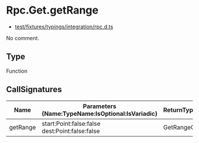 # Rpc.Get.getRange

* [test/fixtures/typings/integration/rpc.d.ts](/test/fixtures/typings/integration/rpc.d.ts#L13)

No comment.

## Type

Function

## CallSignatures

Name|Parameters (Name:TypeName:IsOptional:IsVariadic)|ReturnTypeName|TypePredicate|Comment
---|---|---|---|---
getRange|start:Point:false:false dest:Point:false:false |GetRangeObject||
